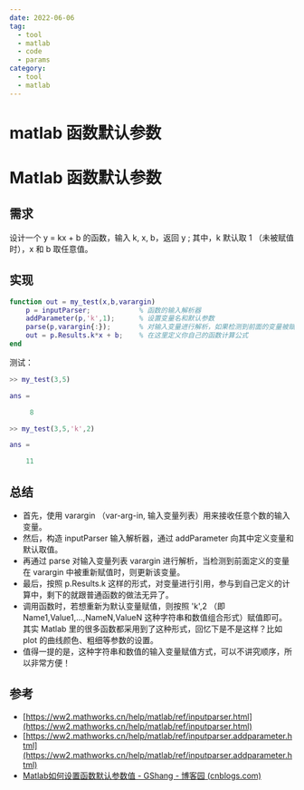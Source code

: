 ```yaml
---
date: 2022-06-06
tag:
  - tool
  - matlab
  - code
  - params
category:
  - tool
  - matlab
---
```


# matlab 函数默认参数

# Matlab 函数默认参数


## 需求

设计一个 y = kx + b 的函数，输入 k, x, b，返回 y ; 其中，k 默认取 1 （未被赋值时），x 和 b 取任意值。

## 实现

```matlab
function out = my_test(x,b,varargin)
    p = inputParser;            % 函数的输入解析器
    addParameter(p,'k',1);      % 设置变量名和默认参数
    parse(p,varargin{:});       % 对输入变量进行解析，如果检测到前面的变量被赋值，则更新变量取值
    out = p.Results.k*x + b;    % 在这里定义你自己的函数计算公式
end

```

测试：

```matlab
>> my_test(3,5)

ans =

     8

>> my_test(3,5,'k',2)

ans =

    11

```

## 总结

* 首先，使用 varargin （var-arg-in, 输入变量列表）用来接收任意个数的输入变量。
* 然后，构造 inputParser 输入解析器，通过 addParameter 向其中定义变量和默认取值。
* 再通过 parse 对输入变量列表 varargin 进行解析，当检测到前面定义的变量在 varargin 中被重新赋值时，则更新该变量。
* 最后，按照 p.Results.k 这样的形式，对变量进行引用，参与到自己定义的计算中，剩下的就跟普通函数的做法无异了。
* 调用函数时，若想重新为默认变量赋值，则按照 'k',2 （即 Name1,Value1,...,NameN,ValueN 这种字符串和数值组合形式）赋值即可。其实 Matlab 里的很多函数都采用到了这种形式，回忆下是不是这样？比如 plot 的曲线颜色、粗细等参数的设置。
* 值得一提的是，这种字符串和数值的输入变量赋值方式，可以不讲究顺序，所以非常方便！

## 参考

* [https://ww2.mathworks.cn/help/matlab/ref/inputparser.html](https://ww2.mathworks.cn/help/matlab/ref/inputparser.html)
* [https://ww2.mathworks.cn/help/matlab/ref/inputparser.addparameter.html](https://ww2.mathworks.cn/help/matlab/ref/inputparser.addparameter.html)
* [Matlab如何设置函数默认参数值 - GShang - 博客园 (cnblogs.com)](https://www.cnblogs.com/gshang/p/14532104.html)
